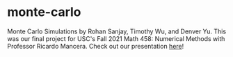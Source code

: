 # monte-carlo

Monte Carlo Simulations by Rohan Sanjay, Timothy Wu, and Denver Yu. This was our final project for USC's Fall 2021 Math 458: Numerical Methods with Professor Ricardo Mancera. Check out our presentation [here](https://docs.google.com/presentation/d/1cDZkjNJbbyF5RVJ1rex8pLr75FBHUMXv51GQGLYawpQ/edit#slide=id.gf093013c0a_0_16)!